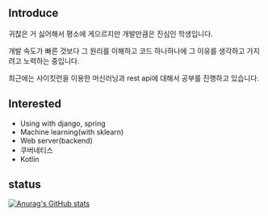 Introduce
---
 귀찮은 거 싫어해서 평소에 게으르지만 개발만큼은 진심인 학생입니다.
 
 개발 속도가 빠른 것보다 그 원리를 이해하고 코드 하나하나에 그 이유를 생각하고 가지려고 노력하는 중입니다.
 
 최근에는 사이킷런을 이용한 머신러닝과 rest api에 대해서 공부를 진행하고 있습니다.
 
Interested
---
 - Using with django, spring
 - Machine learning(with sklearn)
 - Web server(backend)
 - 쿠버네티스
 - Kotlin

status
---
[![Anurag's GitHub stats](https://github-readme-stats.vercel.app/api?username=Tianea2160)](https://github.com/anuraghazra/github-readme-stats)


<!--
**Tianea2160/Tianea2160** is a ✨ _special_ ✨ repository because its `README.md` (this file) appears on your GitHub profile.

Here are some ideas to get you started:

- 🔭 I’m currently working on ...
- 🌱 I’m currently learning ...
- 👯 I’m looking to collaborate on ...
- 🤔 I’m looking for help with ...
- 💬 Ask me about ...
- 📫 How to reach me: ...
- 😄 Pronouns: ...
- ⚡ Fun fact: ...
-->
